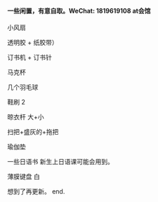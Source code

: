 #### 一些闲置，有意自取。WeChat: 1819619108  at会馆


小风扇

透明胶 + 纸胶带）

订书机 + 订书针

马克杯

几个羽毛球

鞋刷 2

晾衣杆 大+小

扫把+盛灰的+拖把 

瑜伽垫

一些日语书 新生上日语课可能会用到。

薄膜键盘  白

想到了再更新。
end.
